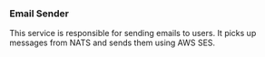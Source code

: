 ### Email Sender

This service is responsible for sending emails to users. It picks up messages from NATS and sends them using AWS SES.

